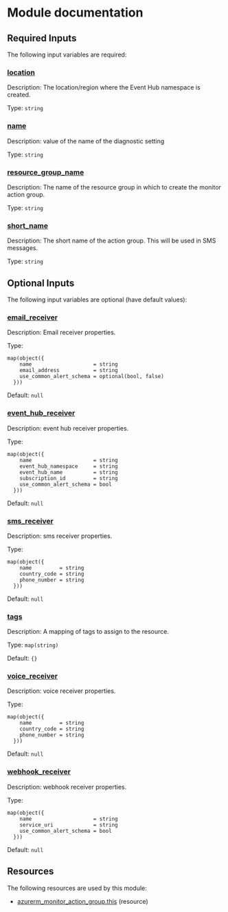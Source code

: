 # Module documentation

## Required Inputs

The following input variables are required:

### <a name="input_location"></a> [location](#input\_location)

Description: The location/region where the Event Hub namespace is created.

Type: `string`

### <a name="input_name"></a> [name](#input\_name)

Description: value of the name of the diagnostic setting

Type: `string`

### <a name="input_resource_group_name"></a> [resource\_group\_name](#input\_resource\_group\_name)

Description: The name of the resource group in which to create the monitor action group.

Type: `string`

### <a name="input_short_name"></a> [short\_name](#input\_short\_name)

Description: The short name of the action group. This will be used in SMS messages.

Type: `string`

## Optional Inputs

The following input variables are optional (have default values):

### <a name="input_email_receiver"></a> [email\_receiver](#input\_email\_receiver)

Description: Email receiver properties.

Type:

```hcl
map(object({
    name                    = string
    email_address           = string
    use_common_alert_schema = optional(bool, false)
  }))
```

Default: `null`

### <a name="input_event_hub_receiver"></a> [event\_hub\_receiver](#input\_event\_hub\_receiver)

Description: event hub receiver properties.

Type:

```hcl
map(object({
    name                    = string
    event_hub_namespace     = string
    event_hub_name          = string
    subscription_id         = string
    use_common_alert_schema = bool
  }))
```

Default: `null`

### <a name="input_sms_receiver"></a> [sms\_receiver](#input\_sms\_receiver)

Description: sms receiver properties.

Type:

```hcl
map(object({
    name         = string
    country_code = string
    phone_number = string
  }))
```

Default: `null`

### <a name="input_tags"></a> [tags](#input\_tags)

Description: A mapping of tags to assign to the resource.

Type: `map(string)`

Default: `{}`

### <a name="input_voice_receiver"></a> [voice\_receiver](#input\_voice\_receiver)

Description: voice receiver properties.

Type:

```hcl
map(object({
    name         = string
    country_code = string
    phone_number = string
  }))
```

Default: `null`

### <a name="input_webhook_receiver"></a> [webhook\_receiver](#input\_webhook\_receiver)

Description: webhook receiver properties.

Type:

```hcl
map(object({
    name                    = string
    service_uri             = string
    use_common_alert_schema = bool
  }))
```

Default: `null`


## Resources

The following resources are used by this module:

- [azurerm_monitor_action_group.this](https://registry.terraform.io/providers/hashicorp/azurerm/latest/docs/resources/monitor_action_group) (resource)
